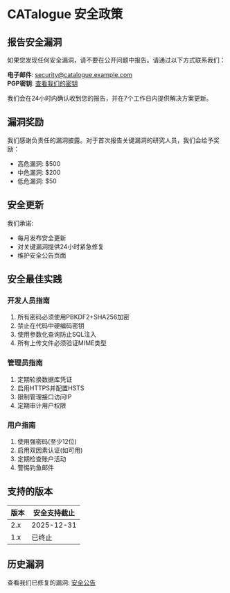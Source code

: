 # CATalogue 安全政策

## 报告安全漏洞

如果您发现任何安全漏洞，请不要在公开问题中报告。请通过以下方式联系我们：

**电子邮件**: security@catalogue.example.com  
**PGP密钥**: [查看我们的密钥](https://keys.example.com/catalogue.asc)

我们会在24小时内确认收到您的报告，并在7个工作日内提供解决方案更新。

## 漏洞奖励

我们感谢负责任的漏洞披露。对于首次报告关键漏洞的研究人员，我们会给予奖励：
- 高危漏洞: \$500
- 中危漏洞: \$200  
- 低危漏洞: \$50

## 安全更新

我们承诺:
- 每月发布安全更新
- 对关键漏洞提供24小时紧急修复
- 维护安全公告页面

## 安全最佳实践

### 开发人员指南
1. 所有密码必须使用PBKDF2+SHA256加密
2. 禁止在代码中硬编码密钥
3. 使用参数化查询防止SQL注入
4. 所有上传文件必须验证MIME类型

### 管理员指南
1. 定期轮换数据库凭证
2. 启用HTTPS并配置HSTS
3. 限制管理接口访问IP
4. 定期审计用户权限

### 用户指南
1. 使用强密码(至少12位)
2. 启用双因素认证(如可用)
3. 定期检查账户活动
4. 警惕钓鱼邮件

## 支持的版本

| 版本 | 安全支持截止 |
|------|--------------|
| 2.x  | 2025-12-31   |
| 1.x  | 已终止       |

## 历史漏洞

查看我们已修复的漏洞: [安全公告](https://github.com/your-repo/CATalogue/security/advisories)
